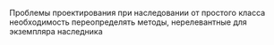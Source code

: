Проблемы проектирования при наследовании от простого класса
необходимость переопределять методы, нерелевантные для экземпляра наследника